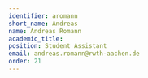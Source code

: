 ```yaml
---
identifier: aromann
short_name: Andreas
name: Andreas Romann
academic_title:
position: Student Assistant
email: andreas.romann@rwth-aachen.de
order: 21
---
```


